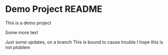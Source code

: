 # Demo Project README

This is a demo project

Some more text

Just some updates, on a branch
This is bound to cause trouble
I hope this is not ptoblem